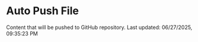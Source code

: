 # Auto Push File

Content that will be pushed to GitHub repository.
Last updated: 06/27/2025, 09:35:23 PM